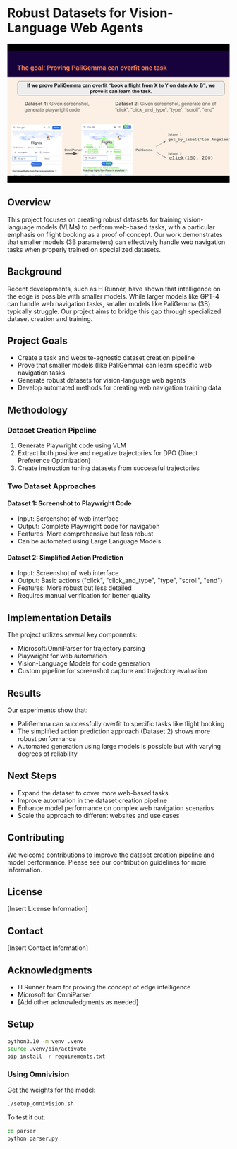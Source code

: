 # Robust Datasets for Vision-Language Web Agents

![Hackathon Overview](hackathon.png)

## Overview
This project focuses on creating robust datasets for training vision-language models (VLMs) to perform web-based tasks, with a particular emphasis on flight booking as a proof of concept. Our work demonstrates that smaller models (3B parameters) can effectively handle web navigation tasks when properly trained on specialized datasets.

## Background
Recent developments, such as H Runner, have shown that intelligence on the edge is possible with smaller models. While larger models like GPT-4 can handle web navigation tasks, smaller models like PaliGemma (3B) typically struggle. Our project aims to bridge this gap through specialized dataset creation and training.

## Project Goals
- Create a task and website-agnostic dataset creation pipeline
- Prove that smaller models (like PaliGemma) can learn specific web navigation tasks
- Generate robust datasets for vision-language web agents
- Develop automated methods for creating web navigation training data

## Methodology

### Dataset Creation Pipeline
1. Generate Playwright code using VLM
2. Extract both positive and negative trajectories for DPO (Direct Preference Optimization)
3. Create instruction tuning datasets from successful trajectories

### Two Dataset Approaches

#### Dataset 1: Screenshot to Playwright Code
- Input: Screenshot of web interface
- Output: Complete Playwright code for navigation
- Features: More comprehensive but less robust
- Can be automated using Large Language Models

#### Dataset 2: Simplified Action Prediction
- Input: Screenshot of web interface
- Output: Basic actions ("click", "click_and_type", "type", "scroll", "end")
- Features: More robust but less detailed
- Requires manual verification for better quality

## Implementation Details
The project utilizes several key components:
- Microsoft/OmniParser for trajectory parsing
- Playwright for web automation
- Vision-Language Models for code generation
- Custom pipeline for screenshot capture and trajectory evaluation

## Results
Our experiments show that:
- PaliGemma can successfully overfit to specific tasks like flight booking
- The simplified action prediction approach (Dataset 2) shows more robust performance
- Automated generation using large models is possible but with varying degrees of reliability

## Next Steps
- Expand the dataset to cover more web-based tasks
- Improve automation in the dataset creation pipeline
- Enhance model performance on complex web navigation scenarios
- Scale the approach to different websites and use cases

## Contributing
We welcome contributions to improve the dataset creation pipeline and model performance. Please see our contribution guidelines for more information.

## License
[Insert License Information]

## Contact
[Insert Contact Information]

## Acknowledgments
- H Runner team for proving the concept of edge intelligence
- Microsoft for OmniParser
- [Add other acknowledgments as needed]

## Setup

```bash
python3.10 -m venv .venv
source .venv/bin/activate
pip install -r requirements.txt
```

### Using Omnivision

Get the weights for the model:

```bash
./setup_omnivision.sh
```
To test it out:

```bash
cd parser
python parser.py
```
